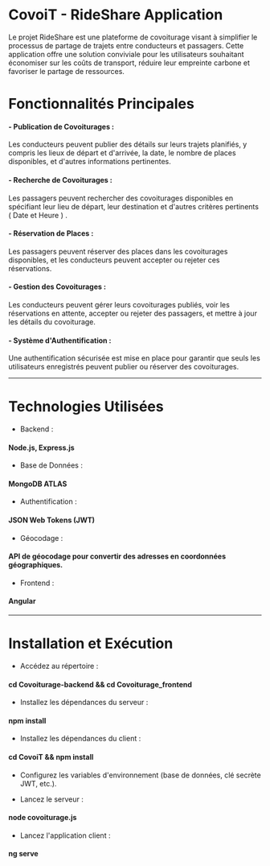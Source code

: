 
# CovoiT - RideShare Application

Le projet RideShare est une plateforme de covoiturage visant à simplifier le processus de partage de trajets entre conducteurs et passagers. Cette application offre une solution conviviale pour les utilisateurs souhaitant économiser sur les coûts de transport, réduire leur empreinte carbone et favoriser le partage de ressources.


# Fonctionnalités Principales
#### - Publication de Covoiturages : 
Les conducteurs peuvent publier des détails sur leurs trajets planifiés, y compris les lieux de départ et d'arrivée, la date, le nombre de places disponibles, et d'autres informations pertinentes.

#### - Recherche de Covoiturages : 
Les passagers peuvent rechercher des covoiturages disponibles en spécifiant leur lieu de départ, leur destination et d'autres critères pertinents ( Date et Heure ) .

#### - Réservation de Places : 
Les passagers peuvent réserver des places dans les covoiturages disponibles, et les conducteurs peuvent accepter ou rejeter ces réservations.

#### - Gestion des Covoiturages : 
Les conducteurs peuvent gérer leurs covoiturages publiés, voir les réservations en attente, accepter ou rejeter des passagers, et mettre à jour les détails du covoiturage.

#### - Système d'Authentification : 
Une authentification sécurisée est mise en place pour garantir que seuls les utilisateurs enregistrés peuvent publier ou réserver des covoiturages.

*************************************************************************************************************************

# Technologies Utilisées

* Backend :
####  Node.js, Express.js

* Base de Données :
####  MongoDB ATLAS

* Authentification :
#### JSON Web Tokens (JWT)

* Géocodage : 
#### API de géocodage pour convertir des adresses en coordonnées géographiques.

* Frontend :
#### Angular

**************************************************************************************************************************

# Installation et Exécution


- Accédez au répertoire :

#### cd Covoiturage-backend && cd Covoiturage_frontend



- Installez les dépendances du serveur :

####  npm install



- Installez les dépendances du client :
####  cd CovoiT && npm install



- Configurez les variables d'environnement (base de données, clé secrète JWT, etc.).


- Lancez le serveur : 

#### node covoiturage.js


- Lancez l'application client : 

#### ng serve

